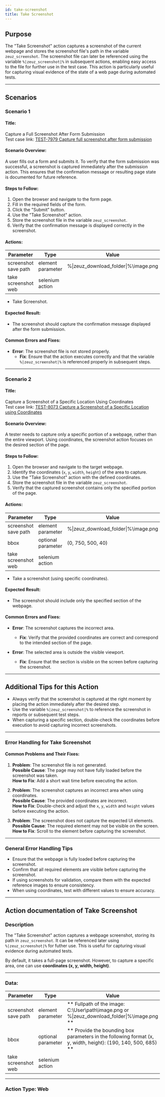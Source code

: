 ```yaml
---
id: take-screenshot
title: Take Screenshot
---
```


## Purpose
The "Take Screenshot" action captures a screenshot of the current webpage and stores the screenshot file's path in the variable `zeuz_screenshot`. The screenshot file can later be referenced using the variable `%|zeuz_screenshot|%` in subsequent actions, enabling easy access to the file for further use in the test case. This action is particularly useful for capturing visual evidence of the state of a web page during automated tests.

---

## Scenarios

### Scenario 1

#### Title:
Capture a Full Screenshot After Form Submission  
Test case link: [TEST-7979 Capture full screenshot after form submission](https://zeuz.zeuz.ai/Home/ManageTestCases/Edit/TEST-7979)

#### Scenario Overview:
A user fills out a form and submits it. To verify that the form submission was successful, a screenshot is captured immediately after the submission action. This ensures that the confirmation message or resulting page state is documented for future reference.

#### Steps to Follow:
1. Open the browser and navigate to the form page.
2. Fill in the required fields of the form.
3. Click the "Submit" button.
4. Use the "Take Screenshot" action.
5. Store the screenshot file in the variable `zeuz_screenshot`.
6. Verify that the confirmation message is displayed correctly in the screenshot.

#### Actions:

|Parameter               |Type                |Value     |
|------------------------|--------------------|----------|
|screenshot save path    |element parameter   |%\|zeuz_download_folder\|%\image.png                        |
|take screenshot web     |selenium action     |          |

- Take Screenshot.

#### Expected Result:
- The screenshot should capture the confirmation message displayed after the form submission.

#### Common Errors and Fixes:
- **Error**: The screenshot file is not stored properly.
  - **Fix**: Ensure that the action executes correctly and that the variable `%|zeuz_screenshot|%` is referenced properly in subsequent steps.

---

### Scenario 2

#### Title:
Capture a Screenshot of a Specific Location Using Coordinates  
Test case link: [TEST-8073 Capture a Screenshot of a Specific Location using Coordinates](https://zeuz.zeuz.ai/Home/ManageTestCases/Edit/TEST-8073)

#### Scenario Overview:
A tester needs to capture only a specific portion of a webpage, rather than the entire viewport. Using coordinates, the screenshot action focuses on the desired section of the page.

#### Steps to Follow:
1. Open the browser and navigate to the target webpage.
2. Identify the coordinates (`x`, `y`, `width`, `height`) of the area to capture.
3. Use the "Take Screenshot" action with the defined coordinates.
4. Store the screenshot file in the variable `zeuz_screenshot`.
5. Verify that the captured screenshot contains only the specified portion of the page.

#### Actions:

|Parameter              |Type              |Value            |
|-----------------------|------------------|-----------------|
|screenshot save path   |element parameter |%\|zeuz_download_folder\|%\image.png          |                 |
|bbox                   |optional parameter|(0, 750, 500, 40)|
|take screenshot web    |selenium action   |                 |

- Take a screenshot (using specific coordinates).

#### Expected Result:
- The screenshot should include only the specified section of the webpage.

#### Common Errors and Fixes:
- **Error**: The screenshot captures the incorrect area.
  - **Fix**: Verify that the provided coordinates are correct and correspond to the intended section of the page.

- **Error**: The selected area is outside the visible viewport.
  - **Fix**: Ensure that the section is visible on the screen before capturing the screenshot.

---

## Additional Tips for this Action
- Always verify that the screenshot is captured at the right moment by placing the action immediately after the desired step.
- Use the variable `%|zeuz_screenshot|%` to reference the screenshot in reports or subsequent test steps.
- When capturing a specific section, double-check the coordinates before execution to avoid capturing incorrect screenshots.

---

### Error Handling for Take Screenshot

#### Common Problems and Their Fixes:
1. **Problem**: The screenshot file is not generated.  
   **Possible Cause**: The page may not have fully loaded before the screenshot was taken.  
   **How to Fix**: Add a short wait time before executing the action.

2. **Problem**: The screenshot captures an incorrect area when using coordinates.  
   **Possible Cause**: The provided coordinates are incorrect.  
   **How to Fix**: Double-check and adjust the `x`, `y`, `width` and `height` values before executing the action.

3. **Problem**: The screenshot does not capture the expected UI elements.  
   **Possible Cause**: The required element may not be visible on the screen.  
   **How to Fix**: Scroll to the element before capturing the screenshot.

---

### General Error Handling Tips
- Ensure that the webpage is fully loaded before capturing the screenshot.
- Confirm that all required elements are visible before capturing the screenshot.
- If using screenshots for validation, compare them with the expected reference images to ensure consistency.
- When using coordinates, test with different values to ensure accuracy.

---

## Action documentation of Take Screenshot

### Description
The "Take Screenshot" action captures a webpage screenshot, storing its path in `zeuz_screenshot`. It can be referenced later using `%|zeuz_screenshot|%` for futher use. This is useful for capturing visual evidence during automated tests.

By default, it takes a full-page screenshot. However, to capture a specific area, one can use **coordinates (x, y, width, height)**.

---

### Data:

| Parameter             | Type                | Value                             |
|-----------------------|---------------------|-----------------------------------|
| screenshot save path  | element parameter   |\*\* Fullpath of the image: C:\User\path\image.png or %\|zeuz_download_folder\|%\image.png \*\*|
| bbox                  | optional parameter  | \*\* Provide the bounding box parameters in the following format (x, y, width, height): (190, 140, 500, 685) \*\*|
| take screenshot web   | selenium action     |                                   |

---

### Action Type: Web